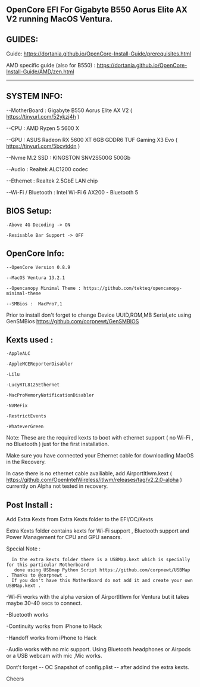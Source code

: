 ### 
OpenCore EFI For Gigabyte B550 Aorus Elite AX V2 running MacOS Ventura.
----------------------------------------------------------------------
GUIDES:
----------------------------------------------------------------------
Guide: https://dortania.github.io/OpenCore-Install-Guide/prerequisites.html

AMD specific guide (also for B550) : https://dortania.github.io/OpenCore-Install-Guide/AMD/zen.html

----------------------------------------------------------------------

SYSTEM INFO:
----------------------------------------------------------------------

--MotherBoard : Gigabyte B550 Aorus Elite AX V2 ( https://tinyurl.com/52ykzj4h )

--CPU : AMD Ryzen 5 5600 X

--GPU : ASUS Radeon RX 5600 XT 6GB GDDR6 TUF Gaming X3 Evo ( https://tinyurl.com/5bcvtddn )

--Nvme M.2 SSD : KINGSTON SNV2S500G 500Gb 

--Audio : Realtek ALC1200 codec

--Ethernet : Realtek 2.5GbE LAN chip

--Wi-Fi / Bluetooth : Intel Wi-Fi 6 AX200 - Bluetooth 5


BIOS Setup:
--------------------------------------------------------------------

    -Above 4G Decoding -> ON

    -Resisable Bar Support -> OFF 


OpenCore Info:
---------------------------------------------------------------------

    --OpenCore Version 0.8.9

    --MacOS Ventura 13.2.1

    --Opencanopy Minimal Theme : https://github.com/tekteq/opencanopy-minimal-theme

    --SMBios :  MacPro7,1 


Prior to install don't forget to change Device UUID,ROM,MB Serial,etc using GenSMBios https://github.com/corpnewt/GenSMBIOS





Kexts used :
---------------------------------------------------------------------

    -AppleALC

    -AppleMCEReporterDisabler

    -Lilu

    -LucyRTL8125Ethernet

    -MacProMemoryNotificationDisabler

    -NVMeFix

    -RestrictEvents

    -WhateverGreen


Note: These are the required kexts to boot with ethernet support ( no Wi-Fi , no Bluetooth ) just for the first installation.

Make sure you have connected your Ethernet cable for downloading MacOS in the Recovery.
       
In case there is no ethernet cable availiable, add AirportItlwm.kext ( https://github.com/OpenIntelWireless/itlwm/releases/tag/v2.2.0-alpha )
       currently on Alpha not tested in recovery.
       

Post Install :
----------------------------------------------------------------


Add Extra Kexts from Extra Kexts folder to the EFI/OC/Kexts

Extra Kexts folder contains kexts for Wi-Fi support , Bluetooth support and Power Management for CPU and GPU sensors.


Special Note :

      In the extra kexts folder there is a USBMap.kext which is specially for this particular Motherboard
       done using USBmap Python Script https://github.com/corpnewt/USBMap . Thanks to @corpnewt .
      If you don't have this MotherBoard do not add it and create your own USBMap.kext .




-Wi-Fi works with the alpha version of AirportItlwm for Ventura but it takes maybe 30-40 secs to connect.

-Bluetooth works 

-Continuity works from iPhone to Hack

-Handoff works from iPhone to Hack

-Audio works with no mic support. Using Bluetooth headphones or Airpods or a USB webcam with mic ,Mic works.



Dont't forget -- OC Snapshot of config.plist --  after addind the extra kexts.




Cheers
       
       
       

<!--
**JohnLaz4/JohnLaz4** is a ✨ _special_ ✨ repository because its `README.md` (this file) appears on your GitHub profile.

Here are some ideas to get you started:

- 🔭 I’m currently working on hackintosh...
- 🌱 I’m currently learning forever...
-->

